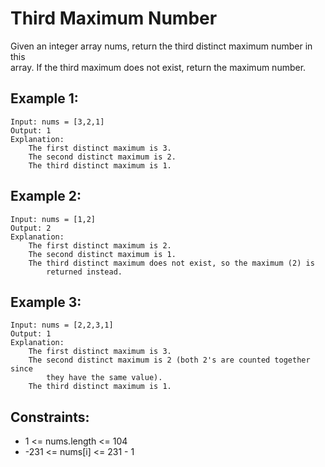 # Third Maximum Number

Given an integer array nums, return the third distinct maximum number in this  
array. If the third maximum does not exist, return the maximum number.

## Example 1:

    Input: nums = [3,2,1]
    Output: 1
    Explanation:
        The first distinct maximum is 3.
        The second distinct maximum is 2.
        The third distinct maximum is 1.

## Example 2:

    Input: nums = [1,2]
    Output: 2
    Explanation:
        The first distinct maximum is 2.
        The second distinct maximum is 1.
        The third distinct maximum does not exist, so the maximum (2) is 
            returned instead.

## Example 3:

    Input: nums = [2,2,3,1]
    Output: 1
    Explanation:
        The first distinct maximum is 3.
        The second distinct maximum is 2 (both 2's are counted together since 
            they have the same value).
        The third distinct maximum is 1.

## Constraints:

* 1 <= nums.length <= 104
* -231 <= nums[i] <= 231 - 1
